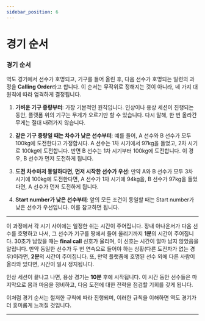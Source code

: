```yaml
---
sidebar_position: 6
---
```


# 경기 순서

### 경기 순서

역도 경기에서 선수가 호명되고, 기구를 들어 올린 후, 다음 선수가 호명되는 일련의 과정을 **Calling Order**라고 합니다. 이 순서는 무작위로 정해지는 것이 아니라, 네 가지 대원칙에 따라 엄격하게 결정됩니다.

1. **가벼운 기구 중량부터**: 가장 기본적인 원칙입니다. 인상이나 용상 세션이 진행되는 동안, 플랫폼 위의 기구는 무게가 오르기만 할 수 있습니다. 다시 말해, 한 번 올라간 무게는 절대 내려가지 않습니다.

2. **같은 기구 중량일 때는 차수가 낮은 선수부터**: 예를 들어, A 선수와 B 선수가 모두 100kg에 도전한다고 가정합시다. A 선수는 1차 시기에서 97kg을 들었고, 2차 시기로 100kg에 도전합니다. 반면 B 선수는 1차 시기부터 100kg에 도전합니다. 이 경우, B 선수가 먼저 도전하게 됩니다.

3. **도전 차수마저 동일하다면, 먼저 시작한 선수가 우선**: 만약 A와 B 선수가 모두 3차 시기에 100kg에 도전한다면, A 선수가 1차 시기에 94kg을, B 선수가 97kg을 들었다면, A 선수가 먼저 도전하게 됩니다.

4. **Start number가 낮은 선수부터**: 앞의 모든 조건이 동일할 때는 Start number가 낮은 선수가 우선입니다. 이를 참고하면 됩니다.

<hr class="hb" />

이 과정에서 각 시기 사이에는 일정한 쉬는 시간이 주어집니다. 장내 아나운서가 다음 선수를 호명하고 나서, 그 선수가 기구를 땅에서 들어 올리기까지 **1분**의 시간이 주어집니다. 30초가 남았을 때는 **final call** 신호가 울리며, 이 신호는 시간이 얼마 남지 않았음을 알립니다. 만약 동일한 선수가 두 번 연속으로 들어야 하는 상황(다른 도전자가 없는 경우)이라면, **2분**의 시간이 주어집니다. 또, 만약 플랫폼에 호명된 선수 외에 다른 사람이 올라와 있다면, 시간이 일시 정지됩니다.

인상 세션이 끝나고 나면, 용상 경기는 **10분** 후에 시작됩니다. 이 시간 동안 선수들은 마지막으로 몸과 마음을 정비하고, 다음 도전에 대한 전략을 점검할 기회를 갖게 됩니다.

이처럼 경기 순서는 철저한 규칙에 따라 진행되며, 이러한 규칙을 이해하면 역도 경기가 더 흥미롭게 느껴질 것입니다.

---
